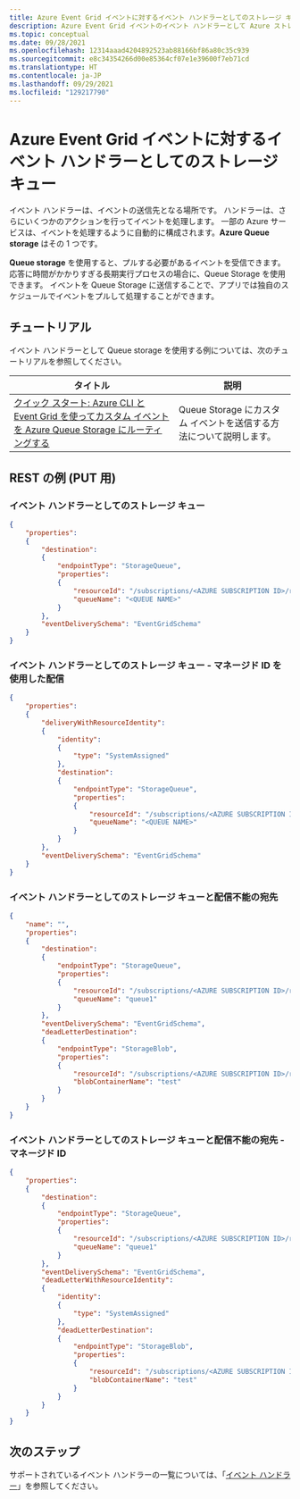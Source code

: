 ```yaml
---
title: Azure Event Grid イベントに対するイベント ハンドラーとしてのストレージ キュー
description: Azure Event Grid イベントのイベント ハンドラーとして Azure ストレージ キューを使用する方法について説明します。
ms.topic: conceptual
ms.date: 09/28/2021
ms.openlocfilehash: 12314aaad4204892523ab88166bf86a80c35c939
ms.sourcegitcommit: e8c34354266d00e85364cf07e1e39600f7eb71cd
ms.translationtype: HT
ms.contentlocale: ja-JP
ms.lasthandoff: 09/29/2021
ms.locfileid: "129217790"
---
```

# <a name="storage-queue-as-an-event-handler-for-azure-event-grid-events"></a>Azure Event Grid イベントに対するイベント ハンドラーとしてのストレージ キュー
イベント ハンドラーは、イベントの送信先となる場所です。 ハンドラーは、さらにいくつかのアクションを行ってイベントを処理します。 一部の Azure サービスは、イベントを処理するように自動的に構成されます。**Azure Queue storage** はその 1 つです。 

**Queue storage** を使用すると、プルする必要があるイベントを受信できます。 応答に時間がかかりすぎる長期実行プロセスの場合に、Queue Storage を使用できます。 イベントを Queue Storage に送信することで、アプリでは独自のスケジュールでイベントをプルして処理することができます。

## <a name="tutorials"></a>チュートリアル
イベント ハンドラーとして Queue storage を使用する例については、次のチュートリアルを参照してください。 

|タイトル  |説明  |
|---------|---------|
| [クイック スタート: Azure CLI と Event Grid を使ってカスタム イベントを Azure Queue Storage にルーティングする](custom-event-to-queue-storage.md) | Queue Storage にカスタム イベントを送信する方法について説明します。 |

## <a name="rest-examples-for-put"></a>REST の例 (PUT 用)

### <a name="storage-queue-as-the-event-handler"></a>イベント ハンドラーとしてのストレージ キュー

```json
{
    "properties": 
    {
        "destination": 
        {
            "endpointType": "StorageQueue",
            "properties": 
            {
                "resourceId": "/subscriptions/<AZURE SUBSCRIPTION ID>/resourceGroups/<RESOURCE GROUP NAME>/providers/Microsoft.Storage/storageAccounts/<STORAGE ACCOUNT NAME>",
                "queueName": "<QUEUE NAME>"
            }
        },
        "eventDeliverySchema": "EventGridSchema"
    }
}
```

### <a name="storage-queue-as-the-event-handler---delivery-with-managed-identity"></a>イベント ハンドラーとしてのストレージ キュー - マネージド ID を使用した配信

```json
{
    "properties": 
    {
        "deliveryWithResourceIdentity": 
        {
            "identity": 
            {
                "type": "SystemAssigned"
            },
            "destination": 
            {
                "endpointType": "StorageQueue",
                "properties": 
                {
                    "resourceId": "/subscriptions/<AZURE SUBSCRIPTION ID>/resourceGroups/<RESOURCE GROUP NAME>/providers/Microsoft.Storage/storageAccounts/<STORAGE ACCOUNT NAME>",
                    "queueName": "<QUEUE NAME>"
                }
            }
        },
        "eventDeliverySchema": "EventGridSchema"
    }
}
```

### <a name="storage-queue-as-the-event-handler-with-a-deadletter-destination"></a>イベント ハンドラーとしてのストレージ キューと配信不能の宛先

```json
{
    "name": "",
    "properties": 
    {
        "destination": 
        {
            "endpointType": "StorageQueue",
            "properties": 
            {
                "resourceId": "/subscriptions/<AZURE SUBSCRIPTION ID>/resourceGroups/<RESOURCE GROUP NAME>/providers/Microsoft.Storage/storageAccounts/<DESTINATION STORAGE>",
                "queueName": "queue1"
            }
        },
        "eventDeliverySchema": "EventGridSchema",
        "deadLetterDestination": 
        {
            "endpointType": "StorageBlob",
            "properties": 
            {
                "resourceId": "/subscriptions/<AZURE SUBSCRIPTION ID>/resourceGroups/<RESOURCE GROUP NAME>/providers/Microsoft.Storage/storageAccounts/<DEADLETTER STORAGE>",
                "blobContainerName": "test"
            }
        }
    }
}
```

### <a name="storage-queue-as-the-event-handler-with-a-deadletter-destination---managed-identity"></a>イベント ハンドラーとしてのストレージ キューと配信不能の宛先 - マネージド ID

```json
{
    "properties": 
    {
        "destination": 
        {
            "endpointType": "StorageQueue",
            "properties": 
            {
                "resourceId": "/subscriptions/<AZURE SUBSCRIPTION ID>/resourceGroups/<RESOURCE GROUP NAME>/providers/Microsoft.Storage/storageAccounts/<DESTINATION STORAGE>",
                "queueName": "queue1"
            }
        },
        "eventDeliverySchema": "EventGridSchema",
        "deadLetterWithResourceIdentity": 
        {
            "identity": 
            {
                "type": "SystemAssigned"
            },
            "deadLetterDestination": 
            {
                "endpointType": "StorageBlob",
                "properties": 
                {
                    "resourceId": "/subscriptions/<AZURE SUBSCRIPTION ID>/resourceGroups/<RESOURCE GROUP NAME>/providers/Microsoft.Storage/storageAccounts/<DEADLETTER STORAGE>",
                    "blobContainerName": "test"
                }
            }
        }
    }
}
```

## <a name="next-steps"></a>次のステップ
サポートされているイベント ハンドラーの一覧については、「[イベント ハンドラー](event-handlers.md)」を参照してください。 
